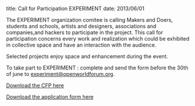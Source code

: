 title: Call for Participation EXPERIMENT
date: 2013/06/01

The EXPERIMENT organization comitee is calling Makers and Doers, students and schools, artists and designers, associations and companies,and hackers to participate in the project. This call for participation concerns every work and realization which could be exhibited in collective space and have an interaction with the audience.

Selected projects enjoy space and enhancement during the event.

To take part to EXPERIMENT : complete and send the form before the 30th of june to [experiment@openworldforum.org][4].

[Download the CFP here](/static/Documents/Call_for_participation_OWF13_experiment_EN.pdf)

[Download the application form here](/static/Documents/formOWF13AAPExperiment_VE_v2.odt)


 [4]: mailto:experiment%40openworldforum.org
